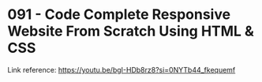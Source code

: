 # 091 - Code Complete Responsive Website From Scratch Using HTML & CSS

Link reference: https://youtu.be/bgI-HDb8rz8?si=0NYTb44_fkequemf
